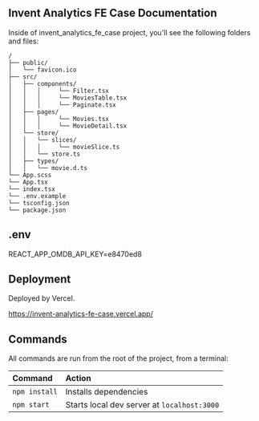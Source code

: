 ## Invent Analytics FE Case Documentation

Inside of invent_analytics_fe_case project, you'll see the following folders and files:

```
/
├── public/
│   └── favicon.ico
├── src/
│   ├── components/
│   │   │     └── Filter.tsx
│   │   │     └── MoviesTable.tsx
│   │   │     └── Paginate.tsx
│   ├── pages/
│   │   │     └── Movies.tsx
│   │   │     └── MovieDetail.tsx
│   └── store/
│   │   └── slices/
│   │   │     └── movieSlice.ts 
│   │   └── store.ts
│   ├── types/
│   │   └── movie.d.ts
└── App.scss
└── App.tsx
└── index.tsx
└── .env.example
└── tsconfig.json
└── package.json
```

## .env

REACT_APP_OMDB_API_KEY=e8470ed8

## Deployment

Deployed by Vercel.

https://invent-analytics-fe-case.vercel.app/

## Commands

All commands are run from the root of the project, from a terminal:

| Command                | Action                                             |
| :--------------------- | :------------------------------------------------- |
| `npm install`          | Installs dependencies                              |
| `npm start`            | Starts local dev server at `localhost:3000`        |

